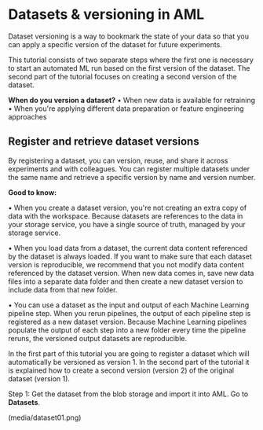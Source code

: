 # Datasets & versioning in AML

Dataset versioning is a way to bookmark the state of your data so that you can apply a specific version of the dataset for future experiments.

This tutorial consists of two separate steps where the first one is necessary to start an automated ML run based on the first version of the dataset. The second part of the tutorial  focuses on creating a second version of the dataset. 

**When do you version a dataset?**
•	When new data is available for retraining
•	When you're applying different data preparation or feature engineering approaches

## Register and retrieve dataset versions

By registering a dataset, you can version, reuse, and share it across experiments and with colleagues. You can register multiple datasets under the same name and retrieve a specific version by name and version number.

**Good to know:**

•	When you create a dataset version, you're not creating an extra copy of data with the workspace. Because datasets are references to the data in your storage service, you have a single source of truth, managed by your storage service.

•	When you load data from a dataset, the current data content referenced by the dataset is always loaded. If you want to make sure that each dataset version is reproducible, we recommend that you not modify data content referenced by the dataset version. When new data comes in, save new data files into a separate data folder and then create a new dataset version to include data from that new folder.

•	You can use a dataset as the input and output of each Machine Learning pipeline step. When you rerun pipelines, the output of each pipeline step is registered as a new dataset version. Because Machine Learning pipelines populate the output of each step into a new folder every time the pipeline reruns, the versioned output datasets are reproducible.

In the first part of this tutorial you are going to register a dataset which will automatically be versioned as version 1. In the second part of the tutorial it is explained how to create a second version (version 2) of the original dataset (version 1).


Step 1: Get the dataset from the blob storage and import it into AML. Go to **Datasets**.

(media/dataset01.png)



